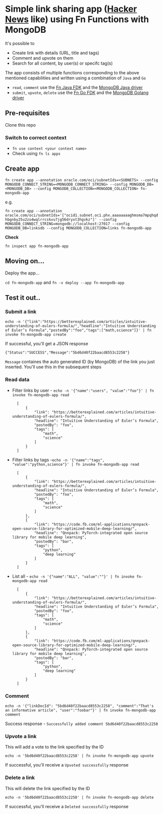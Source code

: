 # Simple link sharing app ([Hacker News](https://news.ycombinator.com/news) like) using Fn Functions with MongoDB

It's possible to

- Create link with details (URL, title and tags)
- Comment and upvote on them
- Search for all content, by user(s) or specifc tag(s)

The app consists of multiple functions corresponding to the above mentioned capabilities and written using a combination of `Java` and `Go`

- `read`, `comment` use the [Fn Java FDK](https://github.com/fnproject/fdk-java) and the [MongoDB Java driver](https://mongodb.github.io/mongo-java-driver/)
- `submit`, `upvote`, `delete` use the [Fn Go FDK](https://github.com/fnproject/fdk-go) and the [MongoDB Golang driver](https://github.com/mongodb/mongo-go-driver)

## Pre-requisites

Clone this repo

### Switch to correct context

- `fn use context <your context name>`
- Check using `fn ls apps`

## Create app

`fn create app --annotation oracle.com/oci/subnetIds=<SUBNETS> --config MONGODB_CONNECT_STRING=<MONGODB_CONNECT_STRING> --config MONGODB_DB=<MONGODB_DB> --config MONGODB_COLLECTION=<MONGODB_COLLECTION> fn-mongodb-app`

e.g.

`fn create app --annotation oracle.com/oci/subnetIds='["ocid1.subnet.oc1.phx.aaaaaaaaghmsma7mpqhqdhbgnby25u2zo4wqlrrcskvu7jg56dryxt3hgvkz"]' --config MONGODB_CONNECT_STRING=mongodb://localhost:27017 --config MONGODB_DB=linksdb --config MONGODB_COLLECTION=links fn-mongodb-app`

**Check**

`fn inspect app fn-mongodb-app`

## Moving on...

Deploy the app...

`cd fn-mongodb-app` and `fn -v deploy --app fn-mongodb-app`

## Test it out..

### Submit a link

`echo -n '{"link":"https://betterexplained.com/articles/intuitive-understanding-of-eulers-formula/","headline":"Intuitive Understanding of Euler’s Formula","postedBy":"foo","tags":["math,science"]}' | fn invoke fn-mongodb-app create`

If successful, you'll get a JSON response

`{"Status":"SUCCESS","Message":"5bd6d40f22baacd8553c2258"}`

`Message` containes the auto generated ID (by MongoDB) of the link you just inserted. You'll use this in the subsequent steps

### Read data


- Filter links by user - `echo -n '{"name":"users", "value":"foo"}' | fn invoke fn-mongodb-app read`

		[
			{
				"link": "https://betterexplained.com/articles/intuitive-understanding-of-eulers-formula/",
				"headline": "Intuitive Understanding of Euler’s Formula",
				"postedBy": "foo",
				"tags": [
					"math",
					"science"
				]
			}
		]

- Filter links by tags -`echo -n '{"name":"tags", "value":"python,science"}' | fn invoke fn-mongodb-app read`

		[
			{
				"link": "https://betterexplained.com/articles/intuitive-understanding-of-eulers-formula/",
				"headline": "Intuitive Understanding of Euler’s Formula",
				"postedBy": "foo",
				"tags": [
					"math",
					"science"
				]
			},
			{
				"link": "https://code.fb.com/ml-applications/qnnpack-open-source-library-for-optimized-mobile-deep-learning/",
				"headline": "Qnnpack: PyTorch-integrated open source library for mobile deep learning",
				"postedBy": "bar",
				"tags": [
					"python",
					"deep learning"
				]
			}
		]

- List all - `echo -n '{"name":"ALL", "value":""}' | fn invoke fn-mongodb-app read`

		[
			{
				"link": "https://betterexplained.com/articles/intuitive-understanding-of-eulers-formula/",
				"headline": "Intuitive Understanding of Euler’s Formula",
				"postedBy": "foo",
				"tags": [
					"math",
					"science"
				]
			},
			{
				"link": "https://code.fb.com/ml-applications/qnnpack-open-source-library-for-optimized-mobile-deep-learning/",
				"headline": "Qnnpack: PyTorch-integrated open source library for mobile deep learning",
				"postedBy": "bar",
				"tags": [
					"python",
					"deep learning"
				]
			}
		]


### Comment

`echo -n '{"linkDocId": "5bd6d40f22baacd8553c2258", "comment":"That's an informative article", "user":"foobar"}' | fn invoke fn-mongodb-app comment`

Success response - `Successfully added comment 5bd6d40f22baacd8553c2258`

### Upvote a link

This will add a vote to the link specified by the ID

`echo -n '5bd6d40f22baacd8553c2258' | fn invoke fn-mongodb-app upvote`

If successful, you'll receive a `Upvoted successfully`  response

### Delete a link

This will delete the link specified by the ID

`echo -n '5bd6d40f22baacd8553c2258' | fn invoke fn-mongodb-app delete`

If successful, you'll receive a `Deleted successfully`  response